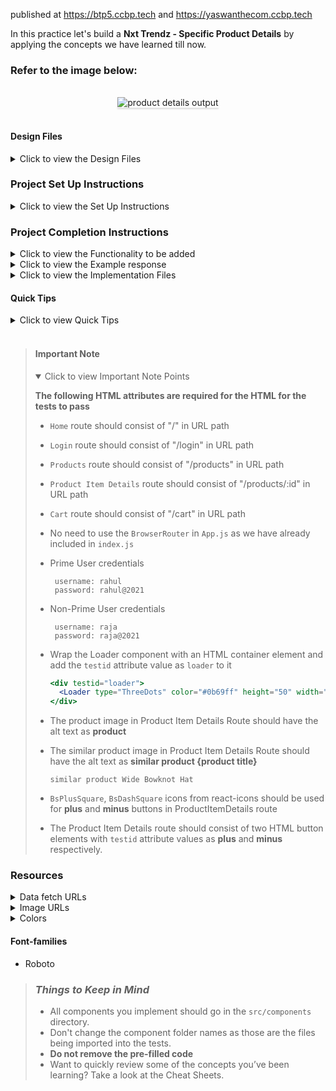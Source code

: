 published at https://btp5.ccbp.tech
and https://yaswanthecom.ccbp.tech

In this practice let's build a **Nxt Trendz - Specific Product Details** by applying the concepts we have learned till now.

### Refer to the image below:

<br/>
<div style="text-align: center;">
    <img src="https://assets.ccbp.in/frontend/content/react-js/nxt-trendz-product-details-output-v0.gif" alt="product details output" style="max-width:70%;box-shadow:0 2.8px 2.2px rgba(0, 0, 0, 0.12)">
</div>
<br/>

#### Design Files

<details>
<summary>Click to view the Design Files</summary>

- [Extra Small (Size < 576px) and Small (Size >= 576px) - Success](https://assets.ccbp.in/frontend/content/react-js/nxt-trendz-product-details-success-sm-output-v3.png)
- [Extra Small (Size < 576px) and Small (Size >= 576px) - Failure](https://assets.ccbp.in/frontend/content/react-js/nxt-trendz-product-details-error-sm-output.png)
- [Medium (Size >= 768px), Large (Size >= 992px) and Extra Large (Size >= 1200px) - Success](https://assets.ccbp.in/frontend/content/react-js/nxt-trendz-product-details-success-lg-output-v3.png)
- [Medium (Size >= 768px), Large (Size >= 992px) and Extra Large (Size >= 1200px) - Failure](https://assets.ccbp.in/frontend/content/react-js/nxt-trendz-product-details-error-lg-output.png)

</details>

### Project Set Up Instructions

<details>
<summary>Click to view the Set Up Instructions</summary>

- Download dependencies by running `npm install`
- Start up the app using `npm start`
</details>

### Project Completion Instructions

<details>
<summary>Click to view the Functionality to be added</summary>

#### Add Functionality

The app must have the following functionalities

- When an _authenticated user_ clicks on a product in the Products Route, then the page should be navigated to **Product Item Details** route.
- When the **Product Item Details** route is opened,
  - An HTTP GET request should be made to productDetailsApiUrl with `product id` as path parameter.
  - **_loader_** should be displayed while the HTTP request is fetching the data
  - After the HTTP request is successful, the response received should be displayed.
  - The quantity of the product should initially be 1.
  - The quantity of the product should be incremented by 1 when the plus icon is clicked.
  - The quantity of the product should be decremented by 1 when the minus icon is clicked.
  - The list of similar products should be displayed.
- When the **Product Item Details** route is opened, if the response received in the HTTP GET request returns the status as `404`, then the [Failure view](https://assets.ccbp.in/frontend/content/react-js/nxt-trendz-product-details-error-lg-output.png) should be displayed.
- When the **Continue Shopping** button in the [Failure view](https://assets.ccbp.in/frontend/content/react-js/nxt-trendz-product-details-error-lg-output.png) is clicked, the page should be navigated to Products Route.
- When an _unauthenticated user_ tries to access the **Product Item Details** route, the page should be navigated to Login Route

</details>

<details>
<summary>Click to view the Example response</summary>

- The example response received from request to the **productDetailsApiUrl** will be

  ```example
    {
        "id":16,
        "image_url":"https://assets.ccbp.in/frontend/react-js/ecommerce/cloths-long-fork.png",
        "title":"Embroidered Net Gown","price":62990,"description":"An Embroidered Net Gown is the clothing worn by a bride during a wedding ceremony. It enhances your beauty wearing this vibrant, gorgeous, and beautiful Wedding Gown. Find your dream wedding dress today. It features foldable, one hoop steel, two layers of tulles, and is elastic in the waist part. ",
        "brand":"Manyavar",
        "total_reviews":879,
        "rating":3,
        "availability":"In Stock",
        "similar_products":[
            {
                "id":1,
                "image_url":"https://assets.ccbp.in/frontend/react-js/ecommerce/clothes-cap.png",
                "title":"Wide Bowknot Hat",
                "style":"Wide Bowknot Hat for Women and Girls (Multicolor)",
                "price":288,
                "description":"This Summer's perfect White Wide Brim Straw Beach hat is perfect for a hot day. It has the Floppy Style which gives you good coverage from the sun's hot rays and is sure to make the right style statement. It is made of high-quality & skin-friendly paper straw material and lightweight. ",
                "brand":"MAJIK",
                "total_reviews":245,
                "rating":3.6,
                "availability":"In Stock"
            },
            ...
        ]
    }
  ```

</details>

<details>
<summary>Click to view the Implementation Files</summary>

- Your task is to complete the implementation of

  - `src/components/ProductCard/index.js`
  - `src/components/ProductCard/index.css`
  - `src/components/ProductItemDetails/index.js`
  - `src/components/ProductItemDetails/index.css`
  - `src/components/SimilarProductItem/index.js`
  - `src/components/SimilarProductItem/index.css`

  </details>

#### Quick Tips

<details>
<summary>Click to view Quick Tips</summary>

- The `line-height` CSS property sets the height of a line box. It's commonly used to set the distance between lines of text.

  ```
  line-height: 1.5;
  ```

    <br/>
    <img src="https://assets.ccbp.in/frontend/react-js/line-height-img.png" alt="cursor pointer" style="width:90%; max-width: 600px;"/>

</details>
<br/>

> #### Important Note
>
> <details open>
> <summary>Click to view Important Note Points</summary>
>
> **The following HTML attributes are required for the HTML for the tests to pass**
>
> - `Home` route should consist of "/" in URL path
> - `Login` route should consist of "/login" in URL path
> - `Products` route should consist of "/products" in URL path
> - `Product Item Details` route should consist of "/products/:id" in URL path
> - `Cart` route should consist of "/cart" in URL path
> - No need to use the `BrowserRouter` in `App.js` as we have already included in `index.js`
>
> - Prime User credentials
>
>   ```
>    username: rahul
>    password: rahul@2021
>   ```
>
> - Non-Prime User credentials
>
>   ```
>    username: raja
>    password: raja@2021
>   ```
>
> - Wrap the Loader component with an HTML container element and add the `testid` attribute value as `loader` to it
>
>   ```jsx
>   <div testid="loader">
>     <Loader type="ThreeDots" color="#0b69ff" height="50" width="50" />
>   </div>
>   ```
>
> - The product image in Product Item Details Route should have the alt text as **product**
> - The similar product image in Product Item Details Route should have the alt text as **similar product {product title}**
>
>   ```example
>   similar product Wide Bowknot Hat
>   ```
>
> - `BsPlusSquare`, `BsDashSquare` icons from react-icons should be used for **plus** and **minus** buttons in ProductItemDetails route
> - The Product Item Details route should consist of two HTML button elements with `testid` attribute values as **plus** and **minus** respectively.
>
> </details>

### Resources

<details>
<summary>Data fetch URLs</summary>

#### Data Fetch URLs

- [https://apis.ccbp.in/products/:id](https://apis.ccbp.in/products/:id)

</details>

<details>
<summary>Image URLs</summary>

#### Images

- [https://assets.ccbp.in/frontend/react-js/star-img.png](https://assets.ccbp.in/frontend/react-js/star-img.png)
- [https://assets.ccbp.in/frontend/react-js/nxt-trendz-error-view-img.png](https://assets.ccbp.in/frontend/react-js/nxt-trendz-error-view-img.png) alt should be **error view**

</details>

<details>
<summary>Colors</summary>

#### Colors

<div style="background-color: #12022f; width: 150px; padding: 10px; color: white">Hex: #12022f</div>
<div style="background-color: #616e7c; width: 150px; padding: 10px; color: white">Hex: #616e7c</div>
<div style="background-color: #171f46; width: 150px; padding: 10px; color: white">Hex: #171f46</div>
<div style="background-color: #cbced2; width: 150px; padding: 10px; color: black">Hex: #cbced2</div>
<div style="background-color: #ffffff; width: 150px; padding: 10px; color: black">Hex: #ffffff</div>
<div style="background-color: #3b82f6; width: 150px; padding: 10px; color: white">Hex: #3b82f6</div>
<div style="background-color: #1e293b; width: 150px; padding: 10px; color: white">Hex: #1e293b</div>
<div style="background-color: #475569; width: 150px; padding: 10px; color: white">Hex: #475569</div>

<br/>
</details>

#### Font-families

- Roboto

> ### _Things to Keep in Mind_
>
> - All components you implement should go in the `src/components` directory.
> - Don't change the component folder names as those are the files being imported into the tests.
> - **Do not remove the pre-filled code**
> - Want to quickly review some of the concepts you’ve been learning? Take a look at the Cheat Sheets.
